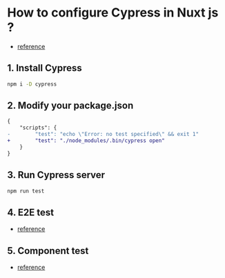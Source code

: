 # How to configure Cypress in Nuxt js ?

- [reference](https://docs.cypress.io/guides/component-testing/component-framework-configuration#Nuxt)

## 1. Install Cypress

```bash
npm i -D cypress
```

## 2. Modify your package.json

```diff
{
    "scripts": {
-        "test": "echo \"Error: no test specified\" && exit 1"
+        "test": "./node_modules/.bin/cypress open"
    }
}
```

## 3. Run Cypress server

```bash
npm run test
```

## 4. E2E test

- [reference](e2e)

## 5. Component test

- [reference](component)
